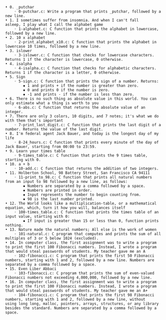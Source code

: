     • 0. _putchar
        ◦ 0-putchar.c: Write a program that prints _putchar, followed by a new line.
    • 1. I sometimes suffer from insomnia. And when I can't fall    asleep, I play what I call the alphabet game
        ◦ 1-alphabet.c: C function that prints the alphabet in lowercase, followed by a new line.
    • 2. 10 x alphabet
        ◦ 2-print_alphabet_x10.c: C function that prints the alphabet in lowercase 10 times, followed by a new line.
    • 3. islower
        ◦ 3-islower.c: C function that checks for lowercase characters. Returns 1 if the character is lowercase, 0 otherwise.
    • 4. isalpha
        ◦ 4-isalpha.c: C function that checks for alphabetic characters. Returns 1 if the character is a letter, 0 otherwise.
    • 5. Sign
        ◦ 5-sign.c: C function that prints the sign of a number. Returns:
            ▪ 1 and prints + if the number is greater than zero.
            ▪ 0 and prints 0 if the number is zero.
            ▪ -1 and prints - if the number is less than zero.
    • 6. There is no such thing as absolute value in this world. You can only estimate what a thing is worth to you
        ◦ 6-abs.c: C function that returns the absolute value of an integer.
    • 7. There are only 3 colors, 10 digits, and 7 notes; it's what we do with them that's important
        ◦ 7-print_last_digit.c: C function that prints the last digit of a number. Returns the value of the last digit.
    • 8. I'm federal agent Jack Bauer, and today is the longest day of my life
        ◦ 8-24_hours.c: C function that prints every minute of the day of Jack Bauer, starting from 00:00 to 23:59.
    • 9. Learn your times table
        ◦ 9-times_table.c: C function that prints the 9 times table, starting with 0.
    • 10. a + b
        ◦ 10-add.c: C function that returns the addition of two integers.
    • 11. Holberton School, 98 Battery Street, San Francisco CA 94111
        ◦ 11-print_to_98.c: C function that prints all natural numbers from an input to 98 followed by a new line, as follows:
            ▪ Numbers are separated by a comma followed by a space.
            ▪ Numbers are printed in order.
            ▪ Input represents the number to begin counting from.
            ▪ 98 is the last number printed.
    • 12. The World looks like a multiplication-table, or a mathematical equation, which, turn it how you will, balances itself
        ◦ 100-times_table.c: C function that prints the times table of an input value, starting with 0:
            ▪ If input is greater than 15 or less than 0, function prints nothing.
    • 13. Nature made the natural numbers; All else is the work of women
        ◦ 101-natural.c: C program that computes and prints the sum of all multiples of 3 or 5 below 1024 (excluded).
    • 14. In computer class, the first assignment was to write a program to print the first 100 Fibonacci numbers. Instead, I wrote a program that would steal passwords of students. My teacher gave me an A
        ◦ 102-fibonacci.c: C program that prints the first 50 Fibonacci numbers, starting with 1 and 2, followed by a new line. Numbers are separated by a comma followed by a space.
    • 15. Even Liber Abbaci
        ◦ 103-fibonacci.c: C program that prints the sum of even-valued Fibonacci numbers not exceeding 4,000,000, followed by a new line.
    • 16. In computer class, the first assignment was to write a program to print the first 100 Fibonacci numbers. Instead, I wrote a program that would steal passwords of students. My teacher gave me an A+
        ◦ 104-fibonacci.c: C program that prints the first 98 Fibonacci numbers, starting with 1 and 2, followed by a new line, without using long long, malloc, pointers, arrays, structures, or any library besides the standard. Numbers are separated by a comma followed by a space.
